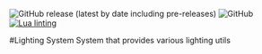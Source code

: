 ![GitHub release (latest by date including pre-releases)](https://img.shields.io/github/v/release/PhoenixEntertainment/LightingSystem?include_prereleases&label=Latest%20Release)
![GitHub](https://img.shields.io/github/license/PhoenixEntertainment/LightingSystem?label=License)
[![Lua linting](https://github.com/PhoenixEntertainment/LightingSystem/actions/workflows/lua-lint.yml/badge.svg)](https://github.com/PhoenixEntertainment/LightingSystem/actions/workflows/lua-lint.yml)

#Lighting System
System that provides various lighting utils